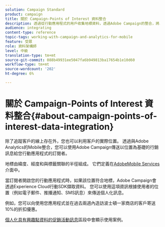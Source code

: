 ```yaml
---
solution: Campaign Standard
product: campaign
title: 關於 Campaign-Points of Interest 資料整合
description: 透過從行動應用程式的用戶收集地標資料，透過Adobe Campaign的整合，將以位置為基礎的行銷訊息傳送給用戶。
audience: integrating
content-type: reference
topic-tags: working-with-campaign-and-analytics-for-mobile
feature: 受眾
role: 資料架構師
level: 中級
translation-type: tm+mt
source-git-commit: 088b49931ee5047fa6b949813ba17654b1e10d60
workflow-type: tm+mt
source-wordcount: '202'
ht-degree: 6%

---
```



# 關於 Campaign-Points of Interest 資料整合{#about-campaign-points-of-interest-data-integration}

除了追蹤客戶的線上存在外，您也可以利用客戶的實際位置。 透過與Adobe Analytics的Mobile整合，您可以使用Adobe Campaign傳送以位置為基礎的行銷訊息給您行動應用程式的訂閱者。

地標由緯度、經度和與標籤關聯的半徑組成。 它們定義在[AdobeMobile Services](https://docs.adobe.com/content/help/en/mobile-services/using/home.html)介面中。

當訂閱者開啟您的行動應用程式時，如果該位置符合地標，Adobe Campaign會透過Experience Cloud行動SDK擷取資料。 您可以使用這項資訊根據使用者的位置（例如電子郵件、推播通知、SMS訊息）來傳送個人化訊息。

例如，您可以向使用您應用程式並在過去兩週內造訪波士頓一家商店的客戶寄送10%的折扣優惠。

[個人化具有興趣點資料的促銷活動訊息](../../integrating/using/personalizing-campaign-messages-with-point-of-interest-data.md)區段中會顯示使用案例。
